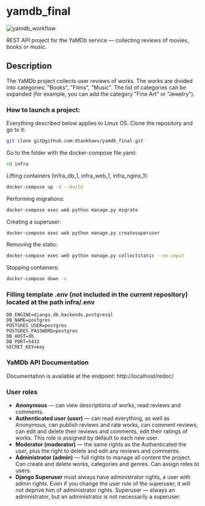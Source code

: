 # yamdb_final
![yamdb_workflow](https://github.com/dtankhaev/yamdb_final/actions/workflows/yamdb_workflow.yml/badge.svg)

REST API project for the YaMDb service — collecting reviews of movies, books or music.

## Description

The YaMDb project collects user reviews of works.
The works are divided into categories: "Books", "Films", "Music".
The list of categories can be expanded (for example, you can add the category "Fine Art" or "Jewelry").

### How to launch a project:

Everything described below applies to Linux OS.
Clone the repository and go to it:

```bash
git clone git@github.com:dtankhaev/yamdb_final.git
```

Go to the folder with the docker-compose file.yaml:

```bash
cd infra
```

Lifting containers (infra_db_1, infra_web_1, infra_nginx_1):

```bash
docker-compose up -d --build
```

Performing migrations:

```bash
docker-compose exec web python manage.py migrate
```

Creating a superuser:

```bash
docker-compose exec web python manage.py createsuperuser
```

Removing the static:

```bash
docker-compose exec web python manage.py collectstatic --no-input
```

Stopping containers:

```bash
docker-compose down -v
```

### Filling template .env (not included in the current repository) located at the path infra/.env

```
DB_ENGINE=django.db.backends.postgresql
DB_NAME=postgres
POSTGRES_USER=postgres
POSTGRES_PASSWORD=postgres
DB_HOST=db
DB_PORT=5432
SECRET_KEY=key
```

### YaMDb API Documentation

Documentation is available at the endpoint: http://localhost/redoc/

### User roles

- **Anonymous** — can view descriptions of works, read reviews
and comments.
- **Authenticated user (user)** — can read everything, as well as Anonymous,
can publish reviews and rate works, can comment
reviews; can edit and delete their reviews and comments, edit
their ratings of works. This role is assigned by default to each new
user.
- **Moderator (moderator)** — the same rights as the Authenticated
the user, plus the right to delete and edit any reviews and comments.
- **Administrator (admin)** — full rights to manage all content
the project. Can create and delete works, categories and genres.
Can assign roles to users.
- **Django Superuser** must always have administrator rights,
a user with admin rights. Even if you change the user role
of the superuser, it will not deprive him of administrator rights. Superuser — always
an administrator, but an administrator is not necessarily a superuser.

